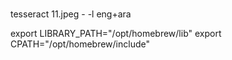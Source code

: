 

### 

tesseract 11.jpeg - -l eng+ara

export LIBRARY_PATH="/opt/homebrew/lib"
export CPATH="/opt/homebrew/include"

